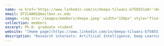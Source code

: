 ```yaml
---
name: <a href='https://www.linkedin.com/in/deepa-tilwani-b758551a0/'>Deepa Tilwani</a>
email: DTILWANI@mailbox.sc.edu
image: <img src='/images/members/deepa.jpeg' width="150px" style="float:left; margin:0px 10px 0px 0px;">
collection: members
excerpt: Ph.D. graduate student
website: "[Home page](https://www.linkedin.com/in/deepa-tilwani-b758551a0/)"
description: "Research interests: Artificial Intelligence, Deep Learning, Neuroscience, Neurological Signal and Image Analysis."  
---
```

